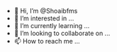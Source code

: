 - 👋 Hi, I’m @Shoaibfms
- 👀 I’m interested in ...
- 🌱 I’m currently learning ...
- 💞️ I’m looking to collaborate on ...
- 📫 How to reach me ...

<!---
Shoaibfms/Shoaibfms is a ✨ special ✨ repository because its `README.md` (this file) appears on your GitHub profile.
You can click the Preview link to take a look at your changes.
--->
